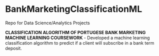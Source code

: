 # BankMarketingClassificationML
Repo for Data Science/Analytics Projects


**CLASSIFICATION ALGORITHM OF PORTUGESE BANK MARKETING MACHINE LEARNING COURSEWORK** - Developed a machine learning classification algorithm to predict  if a client  will subscribe in a bank term deposit. 
